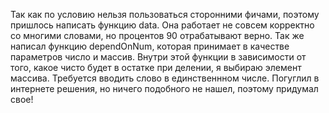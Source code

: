 Так как по условию нельзя пользоваться сторонними фичами, поэтому пришлось написать функцию data.
Она работает не совсем корректно со многими словами, но процентов 90 отрабатывают верно.
Так же написал функцию dependOnNum, которая принимает в качестве параметров число и массив.
Внутри этой функции в зависимости от того, какое чисто будет в остатке при делении, я выбираю элемент массива.
Требуется вводить слово в единственнном числе.
Погуглил в интернете решения, но ничего подобного не нашел, поэтому придумал свое!
